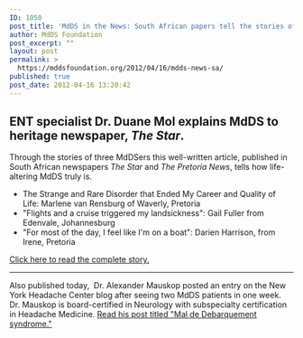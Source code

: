```yaml
---
ID: 1050
post_title: 'MdDS in the News: South African papers tell the stories of 3 MdDSers'
author: MdDS Foundation
post_excerpt: ""
layout: post
permalink: >
  https://mddsfoundation.org/2012/04/16/mdds-news-sa/
published: true
post_date: 2012-04-16 13:20:42
---
```

<h2>ENT specialist Dr. Duane Mol explains MdDS to heritage newspaper, <em>The Star</em>.</h2>
Through the stories of three MdDSers this well-written article, published in South African newspapers <em>The Star</em> and <em>The Pretoria News</em>, tells how life-altering MdDS truly is.
<ul>
 	<li>The Strange and Rare Disorder that Ended My Career and Quality of Life: Marlene van Rensburg of Waverly, Pretoria</li>
 	<li>"Flights and a cruise triggered my landsickness": Gail Fuller from Edenvale, Johannesburg</li>
 	<li>"For most of the day, I feel like I'm on a boat": Darien Harrison, from Irene, Pretoria</li>
</ul>
<a title="Strange and Rare Disorder, The Star (South Africa)" href="http://www.iol.co.za/the-star/the-strange-and-rare-disorder-that-ended-my-career-and-quality-of-life-1.1277371" target="_blank" rel="noopener">Click here to read the complete story.</a>

<hr />

Also published today,  Dr. Alexander Mauskop posted an entry on the New York Headache Center blog after seeing two MdDS patients in one week. Dr. Mauskop is board-certified in Neurology with subspecialty certification in Headache Medicine. <a title="NYHC MdDS blog post" href="http://www.nyheadache.com/blog/index.php?s=MdDS" target="_blank" rel="noopener">Read his post titled "Mal de Debarquement syndrome."</a>

&nbsp;